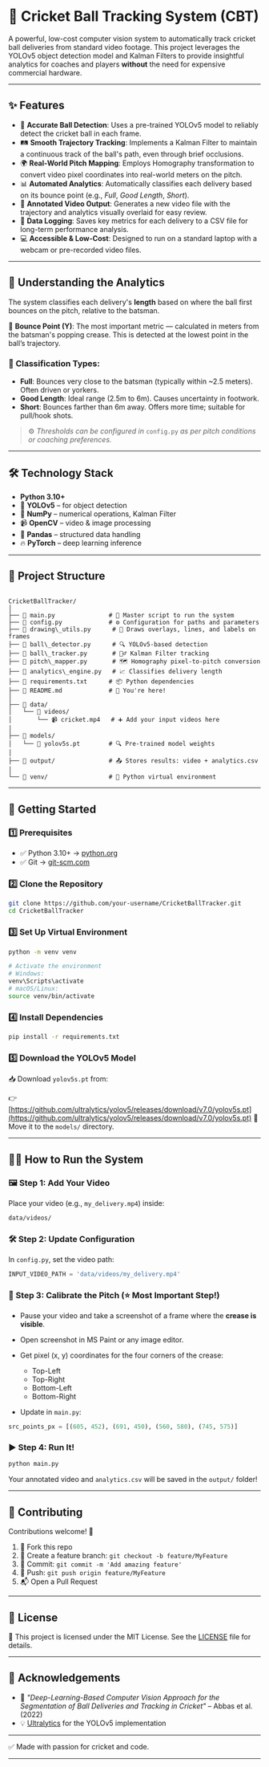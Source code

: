 # 🏏 Cricket Ball Tracking System (CBT)

A powerful, low-cost computer vision system to automatically track cricket ball deliveries from standard video footage. This project leverages the YOLOv5 object detection model and Kalman Filters to provide insightful analytics for coaches and players **without** the need for expensive commercial hardware.

---

## ✨ Features

- 🎯 **Accurate Ball Detection**: Uses a pre-trained YOLOv5 model to reliably detect the cricket ball in each frame.  
- 🛤️ **Smooth Trajectory Tracking**: Implements a Kalman Filter to maintain a continuous track of the ball's path, even through brief occlusions.  
- 🌍 **Real-World Pitch Mapping**: Employs Homography transformation to convert video pixel coordinates into real-world meters on the pitch.  
- 📊 **Automated Analytics**: Automatically classifies each delivery based on its bounce point (e.g., _Full_, _Good Length_, _Short_).  
- 🎥 **Annotated Video Output**: Generates a new video file with the trajectory and analytics visually overlaid for easy review.  
- 💾 **Data Logging**: Saves key metrics for each delivery to a CSV file for long-term performance analysis.  
- 💻 **Accessible & Low-Cost**: Designed to run on a standard laptop with a webcam or pre-recorded video files.  

---

## 🔬 Understanding the Analytics

The system classifies each delivery's **length** based on where the ball first bounces on the pitch, relative to the batsman.

📍 **Bounce Point (Y)**: The most important metric — calculated in meters from the batsman's popping crease. This is detected at the lowest point in the ball’s trajectory.

### 📐 Classification Types:
- **Full**: Bounces very close to the batsman (typically within ~2.5 meters). Often driven or yorkers.
- **Good Length**: Ideal range (2.5m to 6m). Causes uncertainty in footwork.
- **Short**: Bounces farther than 6m away. Offers more time; suitable for pull/hook shots.

> ⚙️ *Thresholds can be configured in* `config.py` *as per pitch conditions or coaching preferences.*

---

## 🛠️ Technology Stack

- **Python 3.10+**
- 🧠 **YOLOv5** – for object detection
- 🧮 **NumPy** – numerical operations, Kalman Filter
- 📹 **OpenCV** – video & image processing
- 🐼 **Pandas** – structured data handling
- 🔥 **PyTorch** – deep learning inference

---

## 📂 Project Structure

```

CricketBallTracker/
│
├── 📄 main.py               # 🚀 Master script to run the system
├── 📄 config.py             # ⚙️ Configuration for paths and parameters
├── 📄 drawing\_utils.py      # 🎨 Draws overlays, lines, and labels on frames
├── 📄 ball\_detector.py      # 🔍 YOLOv5-based detection
├── 📄 ball\_tracker.py       # 🏃‍♂️ Kalman Filter tracking
├── 📄 pitch\_mapper.py       # 🗺️ Homography pixel-to-pitch conversion
├── 📄 analytics\_engine.py   # 📈 Classifies delivery length
├── 📄 requirements.txt      # 📦 Python dependencies
├── 📄 README.md             # 📖 You're here!
│
├── 📁 data/
│   └── 📁 videos/
│       └── 📹 cricket.mp4   # ➕ Add your input videos here
│
├── 📁 models/
│   └── 🧠 yolov5s.pt        # 🔍 Pre-trained model weights
│
├── 📁 output/               # 📤 Stores results: video + analytics.csv
│
└── 📁 venv/                 # 🐍 Python virtual environment

````

---

## 🚀 Getting Started

### 1️⃣ Prerequisites

- ✅ Python 3.10+ → [python.org](https://www.python.org/)
- ✅ Git → [git-scm.com](https://git-scm.com/)

### 2️⃣ Clone the Repository

```bash
git clone https://github.com/your-username/CricketBallTracker.git
cd CricketBallTracker
````

### 3️⃣ Set Up Virtual Environment

```bash
python -m venv venv

# Activate the environment
# Windows:
venv\Scripts\activate
# macOS/Linux:
source venv/bin/activate
```

### 4️⃣ Install Dependencies

```bash
pip install -r requirements.txt
```

### 5️⃣ Download the YOLOv5 Model

📥 Download `yolov5s.pt` from:

👉 [https://github.com/ultralytics/yolov5/releases/download/v7.0/yolov5s.pt](https://github.com/ultralytics/yolov5/releases/download/v7.0/yolov5s.pt)
📁 Move it to the `models/` directory.

---

## 🏃‍♀️ How to Run the System

### 🖼️ Step 1: Add Your Video

Place your video (e.g., `my_delivery.mp4`) inside:

```bash
data/videos/
```

### 🛠️ Step 2: Update Configuration

In `config.py`, set the video path:

```python
INPUT_VIDEO_PATH = 'data/videos/my_delivery.mp4'
```

### 📏 Step 3: Calibrate the Pitch (⭐ Most Important Step!)

* Pause your video and take a screenshot of a frame where the **crease is visible**.
* Open screenshot in MS Paint or any image editor.
* Get pixel (x, y) coordinates for the four corners of the crease:

  * Top-Left
  * Top-Right
  * Bottom-Left
  * Bottom-Right
* Update in `main.py`:

```python
src_points_px = [(605, 452), (691, 450), (560, 580), (745, 575)]
```

### ▶️ Step 4: Run It!

```bash
python main.py
```

Your annotated video and `analytics.csv` will be saved in the `output/` folder!

---

## 🤝 Contributing

Contributions welcome! 🙌

1. 🍴 Fork this repo
2. 🌿 Create a feature branch: `git checkout -b feature/MyFeature`
3. 💾 Commit: `git commit -m 'Add amazing feature'`
4. 🚀 Push: `git push origin feature/MyFeature`
5. 📬 Open a Pull Request

---

## 📜 License

📝 This project is licensed under the MIT License.
See the [LICENSE](./LICENSE) file for details.

---

## 🙏 Acknowledgements

* 🔬 *"Deep-Learning-Based Computer Vision Approach for the Segmentation of Ball Deliveries and Tracking in Cricket"* – Abbas et al. (2022)
* 💡 [Ultralytics](https://github.com/ultralytics/yolov5) for the YOLOv5 implementation

---

✅ Made with passion for cricket and code.

---
